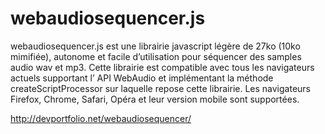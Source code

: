 webaudiosequencer.js
====================

webaudiosequencer.js est une librairie javascript légère de 27ko (10ko mimifiée), autonome et facile d’utilisation pour séquencer des samples audio wav et mp3. Cette librairie est compatible avec tous les navigateurs actuels supportant l’ API WebAudio et implémentant la méthode createScriptProcessor sur laquelle repose cette librairie. Les navigateurs Firefox, Chrome, Safari, Opéra et leur version mobile sont supportées.

http://devportfolio.net/webaudiosequencer/
